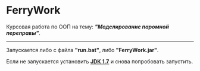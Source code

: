 FerryWork
========

Курсовая работа по ООП на тему: _**"Моделирование паромной переправы"**_.
***

Запускается либо с файла **"run.bat"**, либо **"FerryWork.jar"**.

Если не запускается установить **[JDK 1.7](http://www.oracle.com/technetwork/java/javase/downloads/jdk7-downloads-1880260.html)** и снова попробовать запустить.

